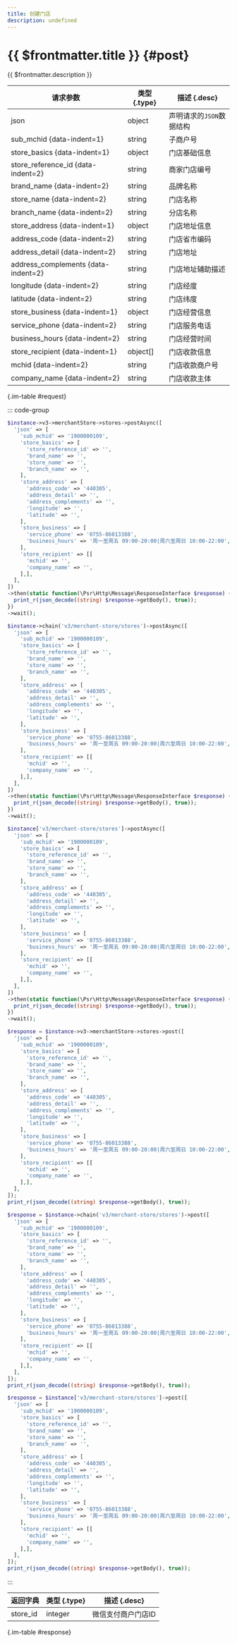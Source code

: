```yaml
---
title: 创建门店
description: undefined
---
```


# {{ $frontmatter.title }} {#post}

{{ $frontmatter.description }}

| 请求参数 | 类型 {.type} | 描述 {.desc}
| --- | --- | ---
| json | object | 声明请求的`JSON`数据结构
| sub_mchid {data-indent=1} | string | 子商户号
| store_basics {data-indent=1} | object | 门店基础信息
| store_reference_id {data-indent=2} | string | 商家门店编号
| brand_name {data-indent=2} | string | 品牌名称
| store_name {data-indent=2} | string | 门店名称
| branch_name {data-indent=2} | string | 分店名称
| store_address {data-indent=1} | object | 门店地址信息
| address_code {data-indent=2} | string | 门店省市编码
| address_detail {data-indent=2} | string | 门店地址
| address_complements {data-indent=2} | string | 门店地址辅助描述
| longitude {data-indent=2} | string | 门店经度
| latitude {data-indent=2} | string | 门店纬度
| store_business {data-indent=1} | object | 门店经营信息
| service_phone {data-indent=2} | string | 门店服务电话
| business_hours {data-indent=2} | string | 门店经营时间
| store_recipient {data-indent=1} | object[] | 门店收款信息
| mchid {data-indent=2} | string | 门店收款商户号
| company_name {data-indent=2} | string | 门店收款主体

{.im-table #request}

::: code-group

```php [异步纯链式]
$instance->v3->merchantStore->stores->postAsync([
  'json' => [
    'sub_mchid' => '1900000109',
    'store_basics' => [
      'store_reference_id' => '',
      'brand_name' => '',
      'store_name' => '',
      'branch_name' => '',
    ],
    'store_address' => [
      'address_code' => '440305',
      'address_detail' => '',
      'address_complements' => '',
      'longitude' => '',
      'latitude' => '',
    ],
    'store_business' => [
      'service_phone' => '0755-86013388',
      'business_hours' => '周一至周五 09:00-20:00|周六至周日 10:00-22:00',
    ],
    'store_recipient' => [[
      'mchid' => '',
      'company_name' => '',
    ],],
  ],
])
->then(static function(\Psr\Http\Message\ResponseInterface $response) {
  print_r(json_decode((string) $response->getBody(), true));
})
->wait();
```

```php [异步声明式]
$instance->chain('v3/merchant-store/stores')->postAsync([
  'json' => [
    'sub_mchid' => '1900000109',
    'store_basics' => [
      'store_reference_id' => '',
      'brand_name' => '',
      'store_name' => '',
      'branch_name' => '',
    ],
    'store_address' => [
      'address_code' => '440305',
      'address_detail' => '',
      'address_complements' => '',
      'longitude' => '',
      'latitude' => '',
    ],
    'store_business' => [
      'service_phone' => '0755-86013388',
      'business_hours' => '周一至周五 09:00-20:00|周六至周日 10:00-22:00',
    ],
    'store_recipient' => [[
      'mchid' => '',
      'company_name' => '',
    ],],
  ],
])
->then(static function(\Psr\Http\Message\ResponseInterface $response) {
  print_r(json_decode((string) $response->getBody(), true));
})
->wait();
```

```php [异步属性式]
$instance['v3/merchant-store/stores']->postAsync([
  'json' => [
    'sub_mchid' => '1900000109',
    'store_basics' => [
      'store_reference_id' => '',
      'brand_name' => '',
      'store_name' => '',
      'branch_name' => '',
    ],
    'store_address' => [
      'address_code' => '440305',
      'address_detail' => '',
      'address_complements' => '',
      'longitude' => '',
      'latitude' => '',
    ],
    'store_business' => [
      'service_phone' => '0755-86013388',
      'business_hours' => '周一至周五 09:00-20:00|周六至周日 10:00-22:00',
    ],
    'store_recipient' => [[
      'mchid' => '',
      'company_name' => '',
    ],],
  ],
])
->then(static function(\Psr\Http\Message\ResponseInterface $response) {
  print_r(json_decode((string) $response->getBody(), true));
})
->wait();
```

```php [同步纯链式]
$response = $instance->v3->merchantStore->stores->post([
  'json' => [
    'sub_mchid' => '1900000109',
    'store_basics' => [
      'store_reference_id' => '',
      'brand_name' => '',
      'store_name' => '',
      'branch_name' => '',
    ],
    'store_address' => [
      'address_code' => '440305',
      'address_detail' => '',
      'address_complements' => '',
      'longitude' => '',
      'latitude' => '',
    ],
    'store_business' => [
      'service_phone' => '0755-86013388',
      'business_hours' => '周一至周五 09:00-20:00|周六至周日 10:00-22:00',
    ],
    'store_recipient' => [[
      'mchid' => '',
      'company_name' => '',
    ],],
  ],
]);
print_r(json_decode((string) $response->getBody(), true));
```

```php [同步声明式]
$response = $instance->chain('v3/merchant-store/stores')->post([
  'json' => [
    'sub_mchid' => '1900000109',
    'store_basics' => [
      'store_reference_id' => '',
      'brand_name' => '',
      'store_name' => '',
      'branch_name' => '',
    ],
    'store_address' => [
      'address_code' => '440305',
      'address_detail' => '',
      'address_complements' => '',
      'longitude' => '',
      'latitude' => '',
    ],
    'store_business' => [
      'service_phone' => '0755-86013388',
      'business_hours' => '周一至周五 09:00-20:00|周六至周日 10:00-22:00',
    ],
    'store_recipient' => [[
      'mchid' => '',
      'company_name' => '',
    ],],
  ],
]);
print_r(json_decode((string) $response->getBody(), true));
```

```php [同步属性式]
$response = $instance['v3/merchant-store/stores']->post([
  'json' => [
    'sub_mchid' => '1900000109',
    'store_basics' => [
      'store_reference_id' => '',
      'brand_name' => '',
      'store_name' => '',
      'branch_name' => '',
    ],
    'store_address' => [
      'address_code' => '440305',
      'address_detail' => '',
      'address_complements' => '',
      'longitude' => '',
      'latitude' => '',
    ],
    'store_business' => [
      'service_phone' => '0755-86013388',
      'business_hours' => '周一至周五 09:00-20:00|周六至周日 10:00-22:00',
    ],
    'store_recipient' => [[
      'mchid' => '',
      'company_name' => '',
    ],],
  ],
]);
print_r(json_decode((string) $response->getBody(), true));
```

:::

| 返回字典 | 类型 {.type} | 描述 {.desc}
| --- | --- | ---
| store_id | integer | 微信支付商户门店ID

{.im-table #response}
